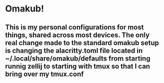 # Omakub!
## This is my personal configurations for most things, shared across most devices. The only real change made to the standard omakub setup is changing the alacritty.toml file located in ~/.local/share/omakub/defaults from starting runnig zellij to starting with tmux so that I can bring over my tmux.conf
